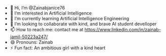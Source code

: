 - 👋 Hi, I’m @Zainabjanice76
- 👀 I’m interested in Artificial Intelligence 
- 🌱 I’m currently learning Artificial Intelligence Engineering
- 💞️ I’m looking to collaborate with kind, and brave AI student develloper
- 📫 How to reach me: contact me at https://www.linkedin.com/in/zainab-jamil-50223a247/
- 😄 Pronouns: Zainab 
- ⚡ Fun fact:  An ambitious girl with a kind heart

<!---
Zainabjanice76/Zainabjanice76 is a ✨ special ✨ repository because its `README.md` (this file) appears on your GitHub profile.
You can click the Preview link to take a look at your changes.
--->
